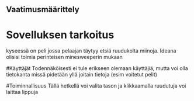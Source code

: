 ## Vaatimusmäärittely

# Sovelluksen tarkoitus
kyseessä on peli jossa pelaajan täytyy etsiä ruudukolta miinoja. Ideana olisisi toimia perinteisen minesweeperin mukaan

#Käyttäjät
Todennäköisesti ei tule erikseen olemaan käyttäjiä, mutta voi olla tietokanta missä pidetään yllä joitain tietoja (esim voitetut pelit)

#Toiminnallisuus
Tällä hetkellä voi valita tason ja klikkaamalla ruudutuja voi laittaa lippuja
